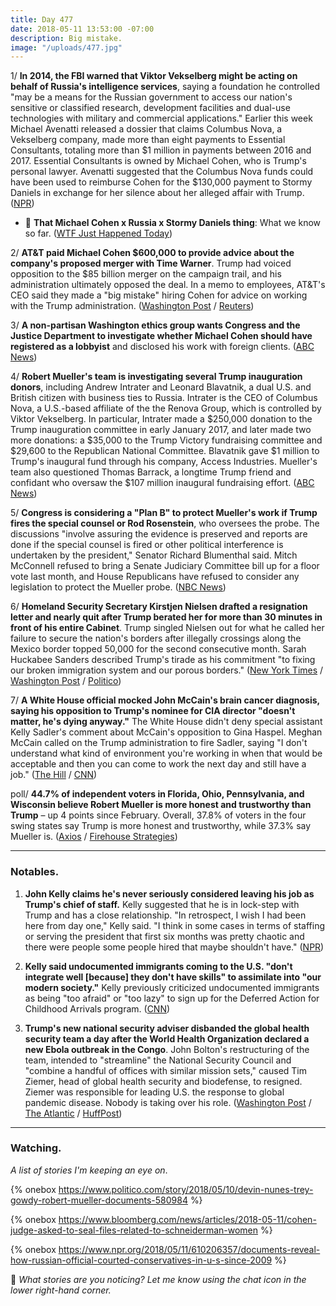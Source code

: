 ```yaml
---
title: Day 477
date: 2018-05-11 13:53:00 -07:00
description: Big mistake.
image: "/uploads/477.jpg"
---
```


1/ **In 2014, the FBI warned that Viktor Vekselberg might be acting on behalf of Russia's intelligence services**, saying a foundation he controlled "may be a means for the Russian government to access our nation's sensitive or classified research, development facilities and dual-use technologies with military and commercial applications." Earlier this week Michael Avenatti released a dossier that claims Columbus Nova, a Vekselberg company, made more than eight payments to Essential Consultants, totaling more than $1 million in payments between 2016 and 2017. Essential Consultants is owned by Michael Cohen, who is Trump's personal lawyer. Avenatti suggested that the Columbus Nova funds could have been used to reimburse Cohen for the $130,000 payment to Stormy Daniels in exchange for her silence about her alleged affair with Trump. ([NPR](https://www.npr.org/2018/05/11/610381368/fbi-warned-of-russian-intelligence-links-to-oligarch-in-cohen-payment-allegation))

* 🚨 **That Michael Cohen x Russia x Stormy Daniels thing**: What we know so far. ([WTF Just Happened Today](https://talk.whatthefuckjusthappenedtoday.com/t/that-michael-cohen-x-russia-x-stormy-daniels-thing/3289))

2/ **AT&T paid Michael Cohen $600,000 to provide advice about the company's proposed merger with Time Warner**. Trump had voiced opposition to the $85 billion merger on the campaign trail, and his administration ultimately opposed the deal. In a memo to employees, AT&T's CEO said they made a "big mistake" hiring Cohen for advice on working with the Trump administration. ([Washington Post](https://www.washingtonpost.com/politics/cohens-600000-deal-with-atandt-specified-he-would-advise-on-time-warner-merger-internal-company-records-show/2018/05/10/cd541ae0-5468-11e8-a551-5b648abe29ef_story.html?noredirect=on&utm_term=.95bd49778472) / [Reuters](https://www.reuters.com/article/us-usa-trump-daniels-at-t-exclusive/exclusive-att-ceo-says-hiring-trump-lawyer-was-big-mistake-memo-idUSKBN1IC1L6))

3/ **A non-partisan Washington ethics group wants Congress and the Justice Department to investigate whether Michael Cohen should have registered as a lobbyist** and disclosed his work with foreign clients. ([ABC News](https://abcnews.go.com/Politics/watchdog-group-doj-probe-trump-lawyer-violated-lobbying/story?id=55078729))

4/ **Robert Mueller's team is investigating several Trump inauguration donors**, including Andrew Intrater and Leonard Blavatnik, a dual U.S. and British citizen with business ties to Russia. Intrater is the CEO of Columbus Nova, a U.S.-based affiliate of the the Renova Group, which is controlled by Viktor Vekselberg. In particular, Intrater made a $250,000 donation to the Trump inauguration committee in early January 2017, and later made two more donations: a $35,000 to the Trump Victory fundraising committee and $29,600 to the Republican National Committee. Blavatnik gave $1 million to Trump's inaugural fund through his company, Access Industries. Mueller's team also questioned Thomas Barrack, a longtime Trump friend and confidant who oversaw the $107 million inaugural fundraising effort. ([ABC News](https://abcnews.go.com/Politics/exclusive-special-counsel-probing-donations-foreign-connections-trump/story?id=55054482))

5/ **Congress is considering a "Plan B" to protect Mueller's work if Trump fires the special counsel or Rod Rosenstein**, who oversees the probe. The discussions "involve assuring the evidence is preserved and reports are done if the special counsel is fired or other political interference is undertaken by the president," Senator Richard Blumenthal said. Mitch McConnell refused to bring a Senate Judiciary Committee bill up for a floor vote last month, and House Republicans have refused to consider any legislation to protect the Mueller probe. ([NBC News](https://www.nbcnews.com/politics/congress/lawmakers-weigh-plan-b-protect-mueller-s-work-n873241))

6/ **Homeland Security Secretary Kirstjen Nielsen drafted a resignation letter and nearly quit after Trump berated her for more than 30 minutes in front of his entire Cabinet**. Trump singled Nielsen out for what he called her failure to secure the nation's borders after illegally crossings along the Mexico border topped 50,000 for the second consecutive month. Sarah Huckabee Sanders described Trump's tirade as his commitment "to fixing our broken immigration system and our porous borders." ([New York Times](https://www.nytimes.com/2018/05/10/us/politics/trump-homeland-security-secretary-resign.html) / [Washington Post](https://www.washingtonpost.com/world/national-security/trump-unloads-on-homeland-security-secretary-in-lengthy-immigration-tirade/2018/05/10/f0ded152-54a0-11e8-9c91-7dab596e8252_story.html) / [Politico](https://www.politico.com/story/2018/05/10/nielsen-trump-resignation-532193))

7/ **A White House official mocked John McCain's brain cancer diagnosis, saying his opposition to Trump's nominee for CIA director "doesn't matter, he's dying anyway."** The White House didn't deny special assistant Kelly Sadler's comment about McCain's opposition to Gina Haspel. Meghan McCain called on the Trump administration to fire Sadler, saying "I don't understand what kind of environment you're working in when that would be acceptable and then you can come to work the next day and still have a job." ([The Hill](http://thehill.com/homenews/administration/387182-white-house-official-mocked-dying-mccain-at-internal-meeting) / [CNN](https://www.cnn.com/2018/05/11/politics/meghan-mccain-father-white-house-aide-mccain/index.html))

poll/ **44.7% of independent voters in Florida, Ohio, Pennsylvania, and Wisconsin believe Robert Mueller is more honest and trustworthy than Trump** – up 4 points since February. Overall, 37.8% of voters in the four swing states say Trump is more honest and trustworthy, while 37.3% say Mueller is. ([Axios](https://www.axios.com/first-look-mueller-gains-credibility-among-swing-voters-1526032725-9eda4a00-373c-4b12-83d0-e000c4f18caa.html) / [Firehouse Strategies](http://firehousestrategies.com/new-firehouse-optimus-survey-independents-find-mueller-trustworthy-trump/))

---

### Notables.

1. **John Kelly claims he's never seriously considered leaving his job as Trump's chief of staff.** Kelly suggested that he is in lock-step with Trump and has a close relationship. "In retrospect, I wish I had been here from day one," Kelly said. "I think in some cases in terms of staffing or serving the president that first six months was pretty chaotic and there were people some people hired that maybe shouldn't have." ([NPR](https://www.npr.org/2018/05/10/609478998/john-kelly-despite-times-of-deep-frustration-no-regrets-taking-white-house-job))

2. **Kelly said undocumented immigrants coming to the U.S. "don't integrate well \[because\] they don't have skills" to assimilate into "our modern society."** Kelly previously criticized undocumented immigrants as being "too afraid" or "too lazy" to sign up for the Deferred Action for Childhood Arrivals program. ([CNN](https://www.cnn.com/2018/05/11/politics/john-kelly-immigration-education/index.html))

3. **Trump's new national security adviser disbanded the global health security team a day after the World Health Organization declared a new Ebola outbreak in the Congo**. John Bolton's restructuring of the team, intended to "streamline" the National Security Council and "combine a handful of offices with similar mission sets," caused Tim Ziemer, head of global health security and biodefense, to resigned. Ziemer was responsible for leading U.S. the response to global pandemic disease. Nobody is taking over his role. ([Washington Post](https://www.washingtonpost.com/news/to-your-health/wp/2018/05/10/top-white-house-official-in-charge-of-pandemic-response-exits-abruptly/) / [The Atlantic](https://www.theatlantic.com/health/archive/2018/05/white-house-loses-global-health-security-lead-as-a-new-ebola-outbreak-hits/560195/) / [HuffPost](https://www.huffingtonpost.com/entry/tim-ziemer-global-health-security-leaves_us_5af37dfbe4b0859d11d02290))

---

### Watching.

*A list of stories I'm keeping an eye on*.

{% onebox https://www.politico.com/story/2018/05/10/devin-nunes-trey-gowdy-robert-mueller-documents-580984 %}

{% onebox https://www.bloomberg.com/news/articles/2018-05-11/cohen-judge-asked-to-seal-files-related-to-schneiderman-women %}

{% onebox https://www.npr.org/2018/05/11/610206357/documents-reveal-how-russian-official-courted-conservatives-in-u-s-since-2009 %}

💬 *What stories are you noticing? Let me know using the chat icon in the lower right-hand corner.*
